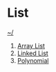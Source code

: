 # List


[~/](https://github.com/42-DataStructure-2022-2-3/yeblee)
1. [Array List](https://github.com/42-DataStructure-2022-2-3/yeblee/1_List/1_ArrayList)
2. [Linked List](https://github.com/42-DataStructure-2022-2-3/yeblee/1_List/2_LinkedList)
3. [Polynomial](https://github.com/42-DataStructure-2022-2-3/yeblee/tree/main/1_List/3_Polynomial)